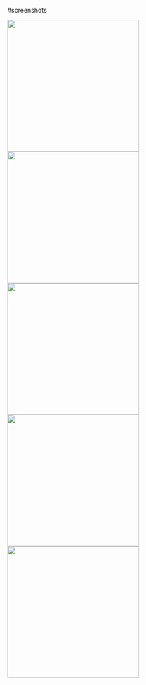 #screenshots

<img src="https://user-images.githubusercontent.com/56563000/111008774-e67fae00-83a2-11eb-8f3e-e6473fa79b18.jpg" width="300">

<img src="https://user-images.githubusercontent.com/56563000/111009528-ebddf800-83a4-11eb-8e95-b227de389cb0.jpg" width="300">

<img src="https://user-images.githubusercontent.com/56563000/111009536-f0a2ac00-83a4-11eb-926a-111bf10f97d9.jpg" width="300">

<img src="https://user-images.githubusercontent.com/56563000/111009538-f3050600-83a4-11eb-840c-57068fc3def4.jpg" width="300">

<img src="https://user-images.githubusercontent.com/56563000/111009541-f4cec980-83a4-11eb-9f9d-1cafa8242532.jpg" width="300">
